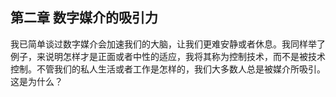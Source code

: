 ## 第二章 数字媒介的吸引力

我已简单谈过数字媒介会加速我们的大脑，让我们更难安静或者休息。我同样举了例子，来说明怎样才是正面或者中性的适应，我将其称为控制技术，而不是被技术控制。不管我们的私人生活或者工作是怎样的，我们大多数人总是被媒介所吸引。这是为什么？